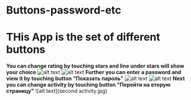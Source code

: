 # Buttons-password-etc
**THis App is the set of different buttons**
==========
**You can change rating by touching stars and line under stars will show your choice** ![alt text](znachenie.jpg) ![alt text](znachenie2.jpg) 
**Further you can enter a password and view it by touching button "Показать пароль"** ![alt text](password.jpg) ![alt text](password2.jpg) 
**Next you can change activity by touching button "Перейти на вторую страницу"** ![alt text](second activity.jpg)  
